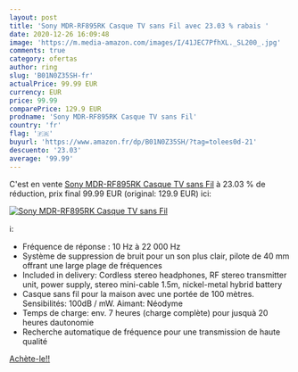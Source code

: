 ```yaml
---
layout: post
title: 'Sony MDR-RF895RK Casque TV sans Fil avec 23.03 % rabais '
date: 2020-12-26 16:09:48
image: 'https://m.media-amazon.com/images/I/41JEC7PfhXL._SL200_.jpg'
comments: true
category: ofertas
author: ring
slug: 'B01N0Z35SH-fr'
actualPrice: 99.99 EUR
currency: EUR
price: 99.99
comparePrice: 129.9 EUR
prodname: 'Sony MDR-RF895RK Casque TV sans Fil'
country: 'fr'
flag: '🇫🇷'
buyurl: 'https://www.amazon.fr/dp/B01N0Z35SH/?tag=tolees0d-21'
descuento: '23.03'
average: '99.99'
---
```


C'est en vente [Sony MDR-RF895RK Casque TV sans Fil](https://www.amazon.fr/dp/B01N0Z35SH/?tag=tolees0d-21)  à  23.03 % de réduction, prix final  99.99 EUR (original: 129.9 EUR) ici:

[![Sony MDR-RF895RK Casque TV sans Fil](https://m.media-amazon.com/images/I/41JEC7PfhXL._SL200_.jpg)](https://www.amazon.fr/dp/B01N0Z35SH/?tag=tolees0d-21)

ℹ️:

- Fréquence de réponse : 10 Hz à 22 000 Hz
- Système de suppression de bruit pour un son plus clair, pilote de 40 mm offrant une large plage de fréquences
- Included in delivery: Cordless stereo headphones, RF stereo transmitter unit, power supply, stereo mini-cable 1.5m, nickel-metal hybrid battery
- Casque sans fil pour la maison avec une portée de 100 mètres. Sensibilités: 100dB / mW. Aimant: Néodyme
- Temps de charge: env. 7 heures (charge complète) pour jusquà 20 heures dautonomie
- Recherche automatique de fréquence pour une transmission de haute qualité

[Achète-le!!](https://www.amazon.fr/dp/B01N0Z35SH/?tag=tolees0d-21)
